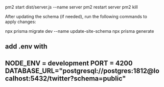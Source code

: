 pm2 start dist/server.js --name server
pm2 restart server
pm2 kill

After updating the schema (if needed), run the following commands to apply changes:

npx prisma migrate dev --name update-site-schema
npx prisma generate


add .env with
---
NODE_ENV = development
PORT = 4200
DATABASE_URL="postgresql://postgres:1812@localhost:5432/twitter?schema=public"
---